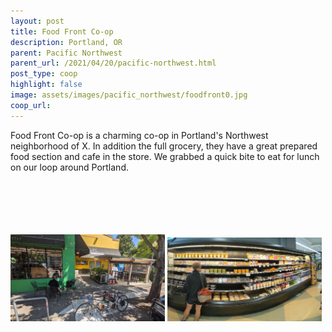 ```yaml
---
layout: post
title: Food Front Co-op
description: Portland, OR
parent: Pacific Northwest
parent_url: /2021/04/20/pacific-northwest.html
post_type: coop
highlight: false
image: assets/images/pacific_northwest/foodfront0.jpg
coop_url:
---
```


Food Front Co-op is a charming co-op in Portland's Northwest neighborhood of X. In addition the full grocery, they have a great prepared food section and cafe in the store.  We grabbed a quick bite to eat for lunch on our loop around Portland.
<br/>
<br/>
<br/>
<br/>
<br/>
<br/>

<img style="width:49%;" src="/assets/images/pacific_northwest/foodfront2.jpg"/>
<img style="width:49%;" src="/assets/images/pacific_northwest/foodfront1.jpg"/>
